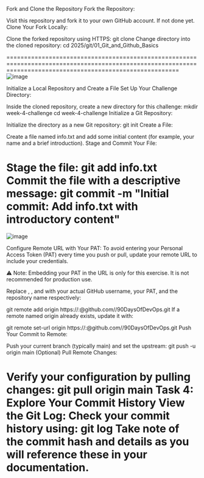 Fork and Clone the Repository
Fork the Repository:

Visit this repository and fork it to your own GitHub account. If not done yet.
Clone Your Fork Locally:

Clone the forked repository using HTTPS:
git clone <your-fork-url>
Change directory into the cloned repository:
cd 2025/git/01_Git_and_Github_Basics

=============================================================================================================================================================
![image](https://github.com/user-attachments/assets/a4102229-0f8f-4d79-b7eb-13822b60a059)



Initialize a Local Repository and Create a File
Set Up Your Challenge Directory:

Inside the cloned repository, create a new directory for this challenge:
mkdir week-4-challenge
cd week-4-challenge
Initialize a Git Repository:

Initialize the directory as a new Git repository:
git init
Create a File:

Create a file named info.txt and add some initial content (for example, your name and a brief introduction).
Stage and Commit Your File:

Stage the file:
git add info.txt
Commit the file with a descriptive message:
git commit -m "Initial commit: Add info.txt with introductory content"
======================================================================================================================================================================
![image](https://github.com/user-attachments/assets/b09f617a-e906-4bc4-a408-9fd9eed8557c)

Configure Remote URL with Your PAT:
To avoid entering your Personal Access Token (PAT) every time you push or pull, update your remote URL to include your credentials.

⚠️ Note: Embedding your PAT in the URL is only for this exercise. It is not recommended for production use.

Replace <your-username>, <your-PAT>, and <repository-name> with your actual GitHub username, your PAT, and the repository name respectively:

git remote add origin https://<your-username>:<your-PAT>@github.com/<your-username>/90DaysOfDevOps.git
If a remote named origin already exists, update it with:

git remote set-url origin https://<your-username>:<your-PAT>@github.com/<your-username>/90DaysOfDevOps.git
Push Your Commit to Remote:

Push your current branch (typically main) and set the upstream:
git push -u origin main
(Optional) Pull Remote Changes:

Verify your configuration by pulling changes:
git pull origin main
Task 4: Explore Your Commit History
View the Git Log:
Check your commit history using:
git log
Take note of the commit hash and details as you will reference these in your documentation.
====================================================================================================================================================================================









